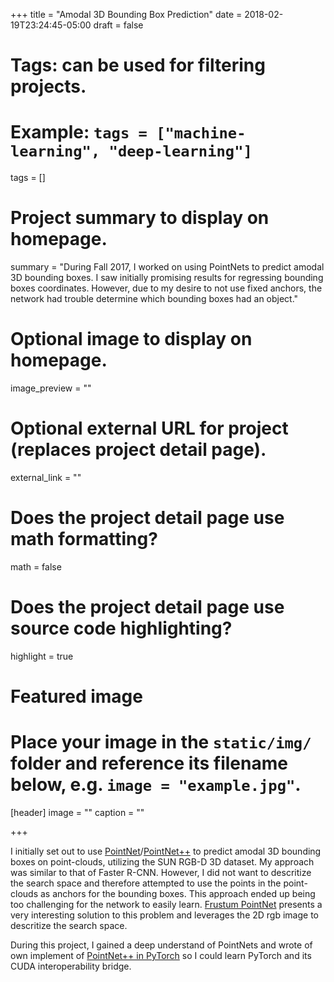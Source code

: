 +++
title = "Amodal 3D Bounding Box Prediction"
date = 2018-02-19T23:24:45-05:00
draft = false

# Tags: can be used for filtering projects.
# Example: `tags = ["machine-learning", "deep-learning"]`
tags = []

# Project summary to display on homepage.
summary = "During Fall 2017, I worked on using PointNets to predict amodal 3D bounding boxes.  I saw initially promising results for regressing bounding boxes coordinates.  However, due to my desire to not use fixed anchors, the network had trouble determine which bounding boxes had an object."

# Optional image to display on homepage.
image_preview = ""

# Optional external URL for project (replaces project detail page).
external_link = ""

# Does the project detail page use math formatting?
math = false

# Does the project detail page use source code highlighting?
highlight = true

# Featured image
# Place your image in the `static/img/` folder and reference its filename below, e.g. `image = "example.jpg"`.
[header]
image = ""
caption = ""


+++

I initially set out to use [PointNet](https://arxiv.org/abs/1612.00593)/[PointNet++](https://arxiv.org/abs/1706.02413) to
predict amodal 3D bounding boxes on point-clouds, utilizing the SUN RGB-D 3D dataset.  My approach was similar to that
of Faster R-CNN.  However, I did not want to descritize the search space and therefore attempted to use the points in the
point-clouds as anchors for the bounding boxes.  This approach ended up being too challenging for the network to easily learn.
[Frustum PointNet](https://arxiv.org/abs/1711.08488) presents a very interesting solution to this problem and leverages the 2D
rgb image to descritize the search space.

During this project, I gained a deep understand of PointNets and wrote of own implement of
[PointNet++ in PyTorch](https://github.com/erikwijmans/Pointnet2_PyTorch) so I could learn PyTorch and its CUDA
interoperability bridge.

